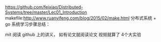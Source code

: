 https://github.com/feixiao/Distributed-Systems/tree/master/Lec01_Introduction
makefile:http://www.ruanyifeng.com/blog/2015/02/make.html
分布式系统 + go 系统学习步骤总结：

mit 阅读 github 上的讲义， 如有论文就阅读论文 视频就算了 
4个大实验 
